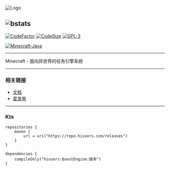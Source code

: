 ![Logo](https://image-1253288465.cos.ap-shanghai.myqcloud.com/2021/08/12/1105255dd4e38.png)

![bstats](https://bstats.org/signatures/bukkit/QuestEngine.svg)
---

[![CodeFactor](https://www.codefactor.io/repository/github/inrhor/questengine/badge)](https://www.codefactor.io/repository/github/inrhor/questengine) 
[![CodeSize](https://img.shields.io/github/languages/code-size/inrhor/QuestEngine)](https://img.shields.io/github/languages/code-size/inrhor/QuestEngine) 
[![GPL-3](https://img.shields.io/github/license/inrhor/QuestEngine)](https://img.shields.io/github/license/inrhor/QuestEngine) 

[![Minecraft-Java](https://img.shields.io/badge/minecraft-Java%201.12.2--1.20.4-purple)](https://img.shields.io/badge/minecraft-Java%201.12.5--1.20.4-purple)

---
Minecraft - 面向异世界的任务引擎系统

---
### 相关链接
- [文档](http://www.questengine.cn/)
- [爱发电](https://afdian.net/item?plan_id=667f008029d611ed900252540025c377)

---
### Kts
```
repositories {
    maven {
        url = uri("https://repo.hiusers.com/releases")
    }
}

dependencies {
    compileOnly("hiusers:QuestEngine:版本")
}
```
